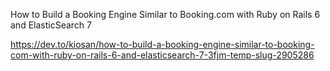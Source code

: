 How to Build a Booking Engine Similar to Booking.com with Ruby on Rails 6 and ElasticSearch 7

https://dev.to/kiosan/how-to-build-a-booking-engine-similar-to-booking-com-with-ruby-on-rails-6-and-elasticsearch-7-3fjm-temp-slug-2905286
